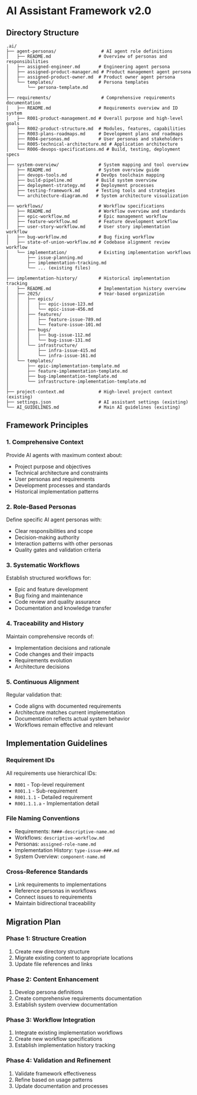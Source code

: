 # AI Assistant Framework v2.0

## Directory Structure

```
.ai/
├── agent-personas/                 # AI agent role definitions
│   ├── README.md                  # Overview of personas and responsibilities
│   ├── assigned-engineer.md       # Engineering agent persona
│   ├── assigned-product-manager.md # Product management agent persona
│   ├── assigned-product-owner.md  # Product owner agent persona
│   └── templates/                 # Persona templates
│       └── persona-template.md
│
├── requirements/                   # Comprehensive requirements documentation
│   ├── README.md                  # Requirements overview and ID system
│   ├── R001-product-management.md # Overall purpose and high-level goals
│   ├── R002-product-structure.md  # Modules, features, capabilities
│   ├── R003-plans-roadmaps.md     # Development plans and roadmaps
│   ├── R004-personas.md           # User personas and stakeholders
│   ├── R005-technical-architecture.md # Application architecture
│   └── R006-devops-specifications.md # Build, testing, deployment specs
│
├── system-overview/               # System mapping and tool overview
│   ├── README.md                  # System overview guide
│   ├── devops-tools.md           # DevOps toolchain mapping
│   ├── build-pipeline.md         # Build system overview
│   ├── deployment-strategy.md    # Deployment processes
│   ├── testing-framework.md      # Testing tools and strategies
│   └── architecture-diagram.md   # System architecture visualization
│
├── workflows/                     # Workflow specifications
│   ├── README.md                  # Workflow overview and standards
│   ├── epic-workflow.md           # Epic management workflow
│   ├── feature-workflow.md        # Feature development workflow
│   ├── user-story-workflow.md     # User story implementation workflow
│   ├── bug-workflow.md            # Bug fixing workflow
│   ├── state-of-union-workflow.md # Codebase alignment review workflow
│   └── implementation/            # Existing implementation workflows
│       ├── issue-planning.md
│       ├── implementation-tracking.md
│       └── ... (existing files)
│
├── implementation-history/        # Historical implementation tracking
│   ├── README.md                  # Implementation history overview
│   ├── 2025/                      # Year-based organization
│   │   ├── epics/
│   │   │   ├── epic-issue-123.md
│   │   │   └── epic-issue-456.md
│   │   ├── features/
│   │   │   ├── feature-issue-789.md
│   │   │   └── feature-issue-101.md
│   │   ├── bugs/
│   │   │   ├── bug-issue-112.md
│   │   │   └── bug-issue-131.md
│   │   └── infrastructure/
│   │       ├── infra-issue-415.md
│   │       └── infra-issue-161.md
│   └── templates/
│       ├── epic-implementation-template.md
│       ├── feature-implementation-template.md
│       ├── bug-implementation-template.md
│       └── infrastructure-implementation-template.md
│
├── project-context.md             # High-level project context (existing)
├── settings.json                  # AI assistant settings (existing)
└── AI_GUIDELINES.md               # Main AI guidelines (existing)
```

## Framework Principles

### 1. Comprehensive Context
Provide AI agents with maximum context about:
- Project purpose and objectives
- Technical architecture and constraints
- User personas and requirements
- Development processes and standards
- Historical implementation patterns

### 2. Role-Based Personas
Define specific AI agent personas with:
- Clear responsibilities and scope
- Decision-making authority
- Interaction patterns with other personas
- Quality gates and validation criteria

### 3. Systematic Workflows
Establish structured workflows for:
- Epic and feature development
- Bug fixing and maintenance
- Code review and quality assurance
- Documentation and knowledge transfer

### 4. Traceability and History
Maintain comprehensive records of:
- Implementation decisions and rationale
- Code changes and their impacts
- Requirements evolution
- Architecture decisions

### 5. Continuous Alignment
Regular validation that:
- Code aligns with documented requirements
- Architecture matches current implementation
- Documentation reflects actual system behavior
- Workflows remain effective and relevant

## Implementation Guidelines

### Requirement IDs
All requirements use hierarchical IDs:
- `R001` - Top-level requirement
- `R001.1` - Sub-requirement
- `R001.1.1` - Detailed requirement
- `R001.1.1.a` - Implementation detail

### File Naming Conventions
- Requirements: `R###-descriptive-name.md`
- Workflows: `descriptive-workflow.md`
- Personas: `assigned-role-name.md`
- Implementation History: `type-issue-###.md`
- System Overview: `component-name.md`

### Cross-Reference Standards
- Link requirements to implementations
- Reference personas in workflows
- Connect issues to requirements
- Maintain bidirectional traceability

## Migration Plan

### Phase 1: Structure Creation
1. Create new directory structure
2. Migrate existing content to appropriate locations
3. Update file references and links

### Phase 2: Content Enhancement
1. Develop persona definitions
2. Create comprehensive requirements documentation
3. Establish system overview documentation

### Phase 3: Workflow Integration
1. Integrate existing implementation workflows
2. Create new workflow specifications
3. Establish implementation history tracking

### Phase 4: Validation and Refinement
1. Validate framework effectiveness
2. Refine based on usage patterns
3. Update documentation and processes